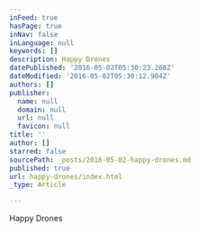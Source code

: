 ```yaml
---
inFeed: true
hasPage: true
inNav: false
inLanguage: null
keywords: []
description: Happy Drones
datePublished: '2016-05-02T05:30:23.268Z'
dateModified: '2016-05-02T05:30:12.904Z'
authors: []
publisher:
  name: null
  domain: null
  url: null
  favicon: null
title: ''
author: []
starred: false
sourcePath: _posts/2016-05-02-happy-drones.md
published: true
url: happy-drones/index.html
_type: Article

---
```

Happy Drones
